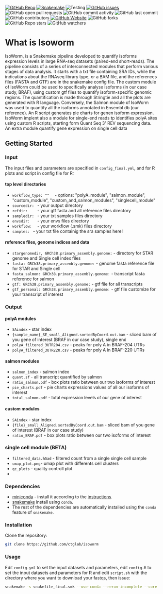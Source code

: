 [![GitHub Repo](https://img.shields.io/badge/GitHub-DOI-blue?logo=github)](https://doi.org/10.1002/1878-0261.70043)
[![Snakemake](https://img.shields.io/badge/snakemake-≥6.1.0-brightgreen.svg)](https://snakemake.github.io)
![Testing](https://github.com/mspodda/isoworm/workflows/Testing/badge.svg)
[![GitHub issues](https://img.shields.io/github/issues-raw/mspodda/isoworm)](https://github.com/mspodda/isoworm/issues)
![GitHub open pull requests](https://img.shields.io/github/issues-pr-raw/mspodda/isoworm)
![GitHub commit activity](https://img.shields.io/github/commit-activity/m/mspodda/isoworm) 
![GitHub last commit](https://img.shields.io/github/last-commit/mspodda/isoworm)
![GitHub contributors](https://img.shields.io/github/contributors/mspodda/isoworm)
[![GitHub Website](https://img.shields.io/website-up-down-green-red/http/monip.org.svg)](https://ctglab.github.io/)
![GitHub forks](https://img.shields.io/github/forks/mspodda/isoworm)
![GitHub Repo stars](https://img.shields.io/github/stars/mspodda/isoworm)
![GitHub watchers](https://img.shields.io/github/watchers/mspodda/isoworm.svg)

# What is Isoworm
IsoWorm, is a Snakemake pipeline developed to quantify isoforms expression levels in large RNA-seq datasets (paired-end short-reads). 
The pipeline consists of a series of interconnected modules that perform various stages of data analysis. 
It starts with a txt file containing SRA IDs, while the indications about the RNAseq library type, or a BAM file, and the references files (FASTA and GTF) are in the snakemake config file. 
The custom module of IsoWorm could be used to specifically analyse isoforms (in our case study, BRAF), using custom gtf files to quantify isoform-specific genomic regions. 
The quantification is made through Stringtie and all the plots are generated with R language. Conversely, the Salmon module of IsoWorm was used to quantify all the isoforms annotated in Ensembl db (our reference). 
An R script generates pie charts for genen isoform expression. IsoWorm implent also a module for single-end reads tp identifies polyA sites using custom R scripts, starting form Quant Seq 3' REV sequencing data.
An extra module quantify gene expression on single cell data


## Getting Started

### Input

The input files and parameters are specified in `config_final.yml`, and for R plots and script in config file for R:

####  top level directories
- `workflow_type: ""  ` - options: "polyA_module", "salmon_module", "custom_module", "custom_and_salmon_modules", "singlecell_module"
- `sourcedir: ` -  your output directory
- `refdir:    ` -  your gtf fasta and all reference files directory
- `sampledir: ` -  your txt samples files directory
- `envsdir:   ` - your envs files directory
- `workflow:  ` - your workflow (.smk) files directory
- `samples: ` -  your txt file containig the sra samples here!
  
#### reference files, genome indices and data
- `stargenomedir, GRCh38.primary_assembly.genome:` - directory for STAR genome and Single cell index files
- `fasta: GRCh38.primary_assembly.genome:` -  genome fasta reference file for STAR and Single cell
- `fasta_salmon: GRCh38.primary_assembly.genome:` -  transcript fasta reference for salmon
- `gtf: GRCh38.primary_assembly.genome:` - gtf file for all transcripts
- `gtf_personal: GRCh38.primary_assembly.genome:` - gtf file customize for your transcript of interest


### Output
#### polyA modules
- `SAindex` - star index
- `{sample_name}_SE_small_Aligned.sortedByCoord.out.bam` - sliced bam of you gene of interest (BRAF in our case study), single end
- `polyA_filtered_3UTR204.csv` - peaks for poly A in BRAF-204 UTRs
- `polyA_filtered_3UTR220.csv` - peaks for poly A in BRAF-220 UTRs
#### salmon modules
- `salmon_index` - salmon index
- `quant.sf` - all transcript quantified by salmon
- `ratio_salmon.pdf` -  box plots ratio between our two isoforms of interest
- `pie_charts.pdf` - pie charts expressions values of all our isoforms of interest
- `total_salmon.pdf` - total expression levels of our gene of interest
#### custom modules
- `SAindex` - star index
- `{file}_small_Aligned.sortedByCoord.out.bam` - sliced bam of you gene of interest (BRAF in our case study)
- `ratio_BRAF.pdf` -  box plots ratio between our two isoforms of interest

### single cell module (BETA)
- `filtered_data.h5ad` - filtered count from a single single cell sample
- `umap_plot.png`- umap plot with differents cell clusters
- `qc_plots` - quality controll plot
- 
### Dependencies
- [miniconda](https://conda.io/miniconda.html) - install it according to the [instructions](https://conda.io/docs/user-guide/install/index.html).
- [snakemake](https://anaconda.org/bioconda/snakemake) install using `conda`.
- The rest of the dependencies are automatically installed using the `conda` feature of `snakemake`.

### Installation

Clone the repository:

```bash
git clone https://github.com/ctglab/isoworm
```

### Usage

Edit `config.yml` to set the input datasets and parameters, edit `config.R` to set the input datasets and parameters for R and edit `script.sh` with the directory where you want to download your fastqs, then issue:
```bash
snakemake -s snakefile_final.smk --use-conda --rerun-incomplete --core 2 -k
```
